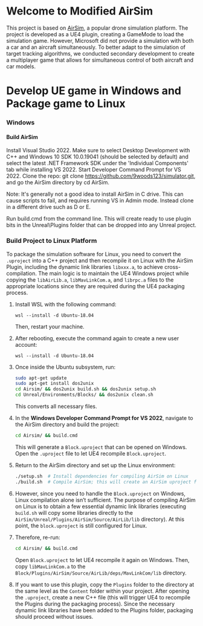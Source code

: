 # Welcome to Modified AirSim

This project is based on [AirSim](https://microsoft.github.io/AirSim/), a popular drone simulation platform. The project is developed as a UE4 plugin, creating a GameMode to load the simulation game. However, Microsoft did not provide a simulation with both a car and an aircraft simultaneously. To better adapt to the simulation of target tracking algorithms, we conducted secondary development to create a multiplayer game that allows for simultaneous control of both aircraft and car models.

# Develop UE game in Windows and Package game to Linux

### Windows

#### Build AirSim
Install Visual Studio 2022. Make sure to select Desktop Development with C++ and Windows 10 SDK 10.0.19041 (should be selected by default) and select the latest .NET Framework SDK under the 'Individual Components' tab while installing VS 2022.
Start Developer Command Prompt for VS 2022.
Clone the repo: git clone https://github.com/9woods123/simulator.git, and go the AirSim directory by cd AirSim.

Note: It's generally not a good idea to install AirSim in C drive. This can cause scripts to fail, and requires running VS in Admin mode. Instead clone in a different drive such as D or E.

Run build.cmd from the command line. This will create ready to use plugin bits in the Unreal\Plugins folder that can be dropped into any Unreal project.

### Build Project to Linux Platform

To package the simulation software for Linux, you need to convert the `.uproject` into a C++ project and then recompile it on Linux with the AirSim Plugin, including the dynamic link libraries `libxxx.a`, to achieve cross-compilation. The main logic is to maintain the UE4 Windows project while copying the `libAirLib.a`, `libMavLinkCom.a`, and `librpc.a` files to the appropriate locations since they are required during the UE4 packaging process.

1. Install WSL with the following command:
   ```
   wsl --install -d Ubuntu-18.04
   ```
   Then, restart your machine.

2. After rebooting, execute the command again to create a new user account:
   ```
   wsl --install -d Ubuntu-18.04
   ```

3. Once inside the Ubuntu subsystem, run:
   ```bash
   sudo apt-get update
   sudo apt-get install dos2unix
   cd Airsim/ && dos2unix build.sh && dos2unix setup.sh
   cd Unreal/Environments/Blocks/ && dos2unix clean.sh
   ```
   This converts all necessary files.

4. In the **Windows Developer Command Prompt for VS 2022**, navigate to the AirSim directory and build the project:
   ```cmd
   cd Airsim/ && build.cmd
   ```
   This will generate a `Block.uproject` that can be opened on Windows. Open the `.uproject` file to let UE4 recompile `Block.uproject`.

5. Return to the AirSim directory and set up the Linux environment:
   ```bash
   ./setup.sh  # Install dependencies for compiling AirSim on Linux
   ./build.sh  # Compile AirSim; this will create an AirSim uproject for Ubuntu
   ```

6. However, since you need to handle the `Block.uproject` on Windows, Linux compilation alone isn’t sufficient. The purpose of compiling AirSim on Linux is to obtain a few essential dynamic link libraries (executing `build.sh` will copy some libraries directly to the `AirSim/Unreal/Plugins/AirSim/Source/AirLib/lib` directory). At this point, the `block.uproject` is still configured for Linux.

7. Therefore, re-run:
   ```cmd
   cd Airsim/ && build.cmd
   ```
   Open `Block.uproject` to let UE4 recompile it again on Windows. Then, copy `libMavLinkCom.a` to the `Block/Plugins/AirSim/Source/AirLib/deps/MavLinkCom/lib` directory.

8. If you want to use this plugin, copy the `Plugins` folder to the directory at the same level as the `Content` folder within your project. After opening the `.uproject`, create a new C++ file (this will trigger UE4 to recompile the Plugins during the packaging process). Since the necessary dynamic link libraries have been added to the Plugins folder, packaging should proceed without issues.





